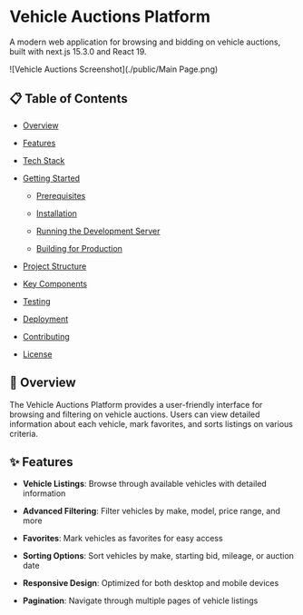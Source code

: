 # Vehicle Auctions Platform

A modern web application for browsing and bidding on vehicle auctions, built with next.js 15.3.0 and React 19.

![Vehicle Auctions Screenshot](./public/Main Page.png)

## 📋 Table of Contents

- [Overview](#overview)

- [Features](#features)

- [Tech Stack](#tech-stack)

- [Getting Started](#getting-started)

  - [Prerequisites](#prerequisites)

  - [Installation](#installation)

  - [Running the Development Server](#running-the-development-server)

  - [Building for Production](#building-for-production)

- [Project Structure](#project-structure)

- [Key Components](#key-components)

- [Testing](#testing)

- [Deployment](#deployment)

- [Contributing](#contributing)

- [License](#license)

## 🚀 Overview

The Vehicle Auctions Platform provides a user-friendly interface for browsing and filtering on vehicle auctions. Users can view detailed information about each vehicle, mark favorites, and sorts listings on various criteria.

## ✨ Features

- **Vehicle Listings**: Browse through available vehicles with detailed information

- **Advanced Filtering**: Filter vehicles by make, model, price range, and more

- **Favorites**: Mark vehicles as favorites for easy access

- **Sorting Options**: Sort vehicles by make, starting bid, mileage, or auction date

- **Responsive Design**: Optimized for both desktop and mobile devices

- **Pagination**: Navigate through multiple pages of vehicle listings
